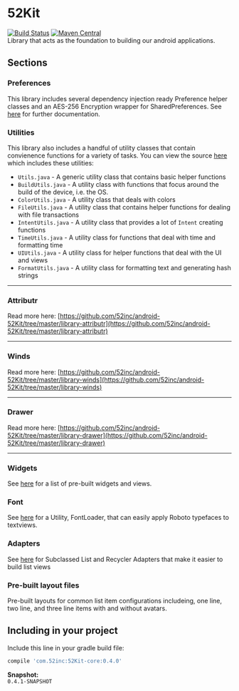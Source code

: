 # 52Kit
[![Build Status](https://travis-ci.org/52inc/android-52Kit.svg?branch=master)](https://travis-ci.org/52inc/android-52Kit) [![Maven Central](https://maven-badges.herokuapp.com/maven-central/com.52inc/52Kit-core/badge.svg?style=flat)](https://maven-badges.herokuapp.com/maven-central/com.52inc/52Kit-core)  
Library that acts as the foundation to building our android applications.

## Sections

### Preferences

This library includes several dependency injection ready Preference helper classes and an AES-256 Encryption wrapper for SharedPreferences. See [here](https://github.com/52inc/android-52Kit/tree/master/library/src/main/java/com/ftinc/kit/preferences) for further documentation.

### Utilities

This library also includes a handful of utility classes that contain convienence functions for a variety of tasks. You can view the source [here](https://github.com/52inc/android-52Kit/tree/master/library/src/main/java/com/ftinc/kit/util) which includes these utilities:

*	`Utils.java` - A generic utility class that contains basic helper functions
*	`BuildUtils.java` - A utility class with functions that focus around the build of the device, i.e. the OS.
*	`ColorUtils.java` - A utility class that deals with colors
*	`FileUtils.java` - A utility class that contains helper functions for dealing with file transactions
*	`IntentUtils.java` - A utility class that provides a lot of `Intent` creating functions
*	`TimeUtils.java` - A utility class for functions that deal with time and formatting time
*	`UIUtils.java` - A utility class for helper functions that deal with the UI and views
*	`FormatUtils.java` - A utility class for formatting text and generating hash strings

---

### Attributr

Read more here: [https://github.com/52inc/android-52Kit/tree/master/library-attributr](https://github.com/52inc/android-52Kit/tree/master/library-attributr)


---

### Winds

Read more here: [https://github.com/52inc/android-52Kit/tree/master/library-winds](https://github.com/52inc/android-52Kit/tree/master/library-winds)

---

### Drawer

Read more here: [https://github.com/52inc/android-52Kit/tree/master/library-drawer](https://github.com/52inc/android-52Kit/tree/master/library-drawer)

---

### Widgets

See [here](https://github.com/52inc/android-52Kit/tree/master/library/src/main/java/com/ftinc/kit/widget) for a list of pre-built widgets and views. 

### Font

See [here](https://github.com/52inc/android-52Kit/tree/master/library/src/main/java/com/ftinc/kit/font) for a Utility, FontLoader, that can easily apply Roboto typefaces to textviews.

### Adapters

See [here](https://github.com/52inc/android-52Kit/tree/master/library/src/main/java/com/ftinc/kit/adapter) for Subclassed List and Recycler Adapters that make it easier to build list views

### Pre-built layout files
Pre-built layouts for common list item configurations includeing, one line, two line, and three line items with and without avatars.

## Including in your project

Include this line in your gradle build file:

```groovy
compile 'com.52inc:52Kit-core:0.4.0'
```

**Snapshot:**  
`0.4.1-SNAPSHOT`
